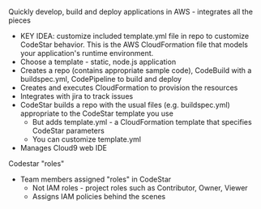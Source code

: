 Quickly develop, build and deploy applications in AWS - integrates all the pieces
- KEY IDEA: customize included template.yml file in repo to customize CodeStar behavior. This is the AWS CloudFormation file that models your application's runtime environment.
- Choose a template - static, node.js application
- Creates a repo (contains appropriate sample code), CodeBuild with a buildspec.yml, CodePipeline to build and deploy
- Creates and executes CloudFormation to provision the resources
- Integrates with jira to track issues
- CodeStar builds a repo with the usual files (e.g. buildspec.yml) appropriate to the CodeStar template you use
  - But adds template.yml - a CloudFormation template that specifies CodeStar parameters
  - You can customize template.yml
- Manages Cloud9 web IDE

Codestar "roles"
- Team members assigned "roles" in CodeStar
  - Not IAM roles - project roles such as Contributor, Owner, Viewer
  - Assigns IAM policies behind the scenes
